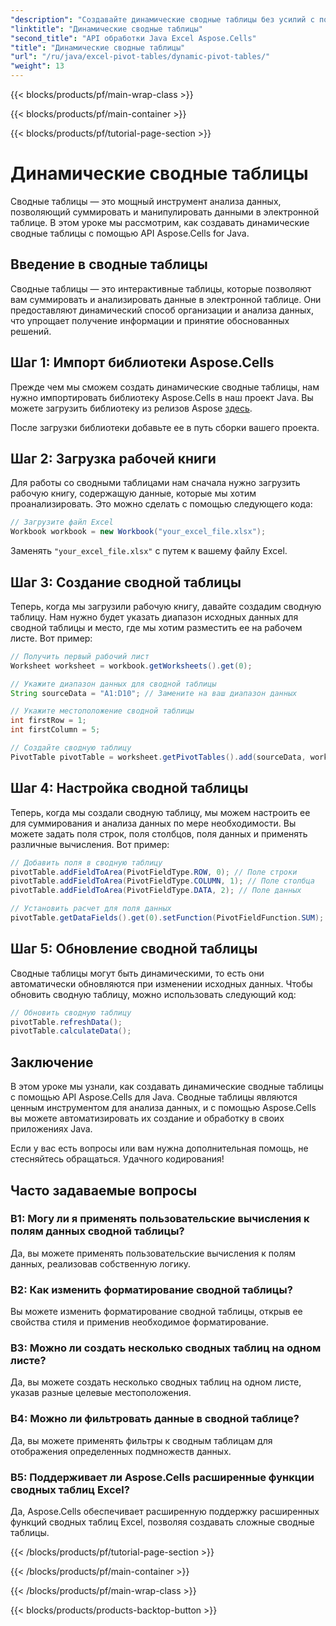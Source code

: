 ```yaml
---
"description": "Создавайте динамические сводные таблицы без усилий с помощью Aspose.Cells для Java. Анализируйте и суммируйте данные с легкостью. Расширьте свои возможности анализа данных."
"linktitle": "Динамические сводные таблицы"
"second_title": "API обработки Java Excel Aspose.Cells"
"title": "Динамические сводные таблицы"
"url": "/ru/java/excel-pivot-tables/dynamic-pivot-tables/"
"weight": 13
---
```


{{< blocks/products/pf/main-wrap-class >}}

{{< blocks/products/pf/main-container >}}

{{< blocks/products/pf/tutorial-page-section >}}

# Динамические сводные таблицы


Сводные таблицы — это мощный инструмент анализа данных, позволяющий суммировать и манипулировать данными в электронной таблице. В этом уроке мы рассмотрим, как создавать динамические сводные таблицы с помощью API Aspose.Cells for Java.

## Введение в сводные таблицы

Сводные таблицы — это интерактивные таблицы, которые позволяют вам суммировать и анализировать данные в электронной таблице. Они предоставляют динамический способ организации и анализа данных, что упрощает получение информации и принятие обоснованных решений.

## Шаг 1: Импорт библиотеки Aspose.Cells

Прежде чем мы сможем создать динамические сводные таблицы, нам нужно импортировать библиотеку Aspose.Cells в наш проект Java. Вы можете загрузить библиотеку из релизов Aspose [здесь](https://releases.aspose.com/cells/java/).

После загрузки библиотеки добавьте ее в путь сборки вашего проекта.

## Шаг 2: Загрузка рабочей книги

Для работы со сводными таблицами нам сначала нужно загрузить рабочую книгу, содержащую данные, которые мы хотим проанализировать. Это можно сделать с помощью следующего кода:

```java
// Загрузите файл Excel
Workbook workbook = new Workbook("your_excel_file.xlsx");
```

Заменять `"your_excel_file.xlsx"` с путем к вашему файлу Excel.

## Шаг 3: Создание сводной таблицы

Теперь, когда мы загрузили рабочую книгу, давайте создадим сводную таблицу. Нам нужно будет указать диапазон исходных данных для сводной таблицы и место, где мы хотим разместить ее на рабочем листе. Вот пример:

```java
// Получить первый рабочий лист
Worksheet worksheet = workbook.getWorksheets().get(0);

// Укажите диапазон данных для сводной таблицы
String sourceData = "A1:D10"; // Замените на ваш диапазон данных

// Укажите местоположение сводной таблицы
int firstRow = 1;
int firstColumn = 5;

// Создайте сводную таблицу
PivotTable pivotTable = worksheet.getPivotTables().add(sourceData, worksheet.getCells().get(firstRow, firstColumn), "PivotTable1");
```

## Шаг 4: Настройка сводной таблицы

Теперь, когда мы создали сводную таблицу, мы можем настроить ее для суммирования и анализа данных по мере необходимости. Вы можете задать поля строк, поля столбцов, поля данных и применять различные вычисления. Вот пример:

```java
// Добавить поля в сводную таблицу
pivotTable.addFieldToArea(PivotFieldType.ROW, 0); // Поле строки
pivotTable.addFieldToArea(PivotFieldType.COLUMN, 1); // Поле столбца
pivotTable.addFieldToArea(PivotFieldType.DATA, 2); // Поле данных

// Установить расчет для поля данных
pivotTable.getDataFields().get(0).setFunction(PivotFieldFunction.SUM);
```

## Шаг 5: Обновление сводной таблицы

Сводные таблицы могут быть динамическими, то есть они автоматически обновляются при изменении исходных данных. Чтобы обновить сводную таблицу, можно использовать следующий код:

```java
// Обновить сводную таблицу
pivotTable.refreshData();
pivotTable.calculateData();
```

## Заключение

В этом уроке мы узнали, как создавать динамические сводные таблицы с помощью API Aspose.Cells для Java. Сводные таблицы являются ценным инструментом для анализа данных, и с помощью Aspose.Cells вы можете автоматизировать их создание и обработку в своих приложениях Java.

Если у вас есть вопросы или вам нужна дополнительная помощь, не стесняйтесь обращаться. Удачного кодирования!

## Часто задаваемые вопросы

### В1: Могу ли я применять пользовательские вычисления к полям данных сводной таблицы?

Да, вы можете применять пользовательские вычисления к полям данных, реализовав собственную логику.

### В2: Как изменить форматирование сводной таблицы?

Вы можете изменить форматирование сводной таблицы, открыв ее свойства стиля и применив необходимое форматирование.

### В3: Можно ли создать несколько сводных таблиц на одном листе?

Да, вы можете создать несколько сводных таблиц на одном листе, указав разные целевые местоположения.

### В4: Можно ли фильтровать данные в сводной таблице?

Да, вы можете применять фильтры к сводным таблицам для отображения определенных подмножеств данных.

### В5: Поддерживает ли Aspose.Cells расширенные функции сводных таблиц Excel?

Да, Aspose.Cells обеспечивает расширенную поддержку расширенных функций сводных таблиц Excel, позволяя создавать сложные сводные таблицы.

{{< /blocks/products/pf/tutorial-page-section >}}

{{< /blocks/products/pf/main-container >}}

{{< /blocks/products/pf/main-wrap-class >}}

{{< blocks/products/products-backtop-button >}}